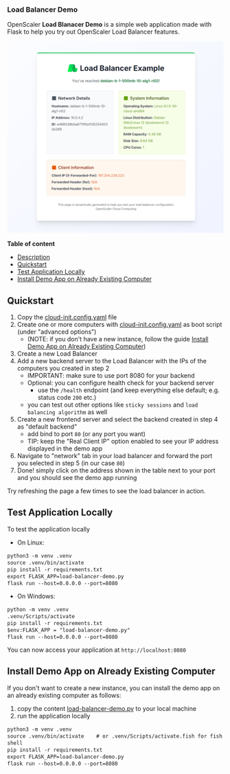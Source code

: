 ### Load Balancer Demo

OpenScaler **Load Blanacer Demo** is a simple web application made with Flask to help you try out OpenScaler Load Balancer features.

![Load Balancer Demo](attachements/load-balancer-example-preview.png)

**Table of content**

- [Description](#description)
- [Quickstart](#quickstart)
- [Test Application Locally](#test-application-locally)
- [Install Demo App on Already Existing Computer](#install-demo-app-on-already-existing-computer)

## Quickstart

1. Copy the [cloud-init.config.yaml](cloud-init.config.yaml) file
2. Create one or more computers with [cloud-init.config.yaml](cloud-init.config.yaml) as boot script (under "advanced options")
   - (NOTE: if you don't have a new instance, follow the guide [Install Demo App on Already Existing Computer](#test-application-locally))
3. Create a new Load Balancer
4. Add a new backend server to the Load Balancer with the IPs of the computers you created in step 2
   - IMPORTANT: make sure to use port 8080 for your backend
   - Optional: you can configure health check for your backend server
     - use the `/health` endpoint (and keep everything else default; e.g. status code `200` etc.)
   - you can test out other options like `sticky sessions` and `load balancing algorithm` as well
5. Create a new frontend server and select the backend created in step 4 as "default backend"
   - add bind to port `80` (or any port you want)
   - TIP: keep the "Real Client IP" option enabled to see your IP address displayed in the demo app
6. Navigate to "network" tab in your load balancer and forward the port you selected in step 5 (in our case `80`)
7. Done! simply click on the address shown in the table next to your port and you should see the demo app running

Try refreshing the page a few times to see the load balancer in action.

## Test Application Locally

To test the application locally

- On Linux:

```shell
python3 -m venv .venv
source .venv/bin/activate
pip install -r requirements.txt
export FLASK_APP=load-balancer-demo.py
flask run --host=0.0.0.0 --port=8080
```

- On Windows:

```shell
python -m venv .venv
.venv/Scripts/activate
pip install -r requirements.txt
$env:FLASK_APP = "load-balancer-demo.py"
flask run --host=0.0.0.0 --port=8080
```

You can now access your application at `http://localhost:8080`

## Install Demo App on Already Existing Computer

If you don't want to create a new instance, you can install the demo app on an already existing computer as follows:

1. copy the content [load-balancer-demo.py](load-balancer-demo.py) to your local machine
2. run the application locally

```shell
python3 -m venv .venv
source .venv/bin/activate    # or .venv/Scripts/activate.fish for fish shell
pip install -r requirements.txt
export FLASK_APP=load-balancer-demo.py
flask run --host=0.0.0.0 --port=8080
```
